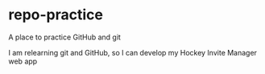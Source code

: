 # repo-practice
A place to practice GitHub and git

I am relearning git and GitHub, so I can develop my Hockey Invite Manager web app
